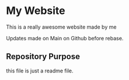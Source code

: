 # My Website

This is a really awesome website made by me

Updates made on Main on Github before rebase.

## Repository Purpose

this file is just a readme file.
